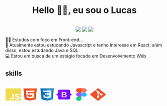 

<h1 align="center">Hello 👋🏻, eu sou o Lucas</h1>

<br>

<div align="center">
  <a href="https://www.linkedin.com/in/lucas-rodrigues-perfil/" target="_blank"><img src="https://img.shields.io/badge/-LinkedIn-%230077B5?style=for-the-badge&logo=linkedin&logoColor=white" target="_blank"></a>
  <a href="https://portfolio-lucasrodrigues.netlify.app/" target="_blank"><img src="https://img.shields.io/badge/-Portf%C3%B3lio-brown?style=for-the-badge&logo=true" target="_blank"></a>
  <a href = "mailto:lucascontatodev@gmail.com"><img src="https://img.shields.io/badge/-Gmail-%23333?style=for-the-badge&logo=gmail&logoColor=white" target="_blank"></a>
</div>


👨‍💻 Estudos com foco em Front-end... <br>
🌱 Atualmente estou estudando Javascript e tenho interesse em React, além disso, estou estudando Java e SQL<br>
💻 Estou em busca de um estágio focado em Desenvolvimento Web


<h2>skills</h2>

<div style="display: inline_block"><br>
  <img align="center" alt="Js" height="40" width="50" src="https://raw.githubusercontent.com/devicons/devicon/master/icons/javascript/javascript-plain.svg">
  <img align="center" alt="HTML" height="40" width="50" src="https://raw.githubusercontent.com/devicons/devicon/master/icons/html5/html5-original.svg">
  <img align="center" alt="CSS" height="40" width="50" src="https://raw.githubusercontent.com/devicons/devicon/master/icons/css3/css3-original.svg">
  
  <img align="center" alt="bootstrap" height="40" width="50" src="https://raw.githubusercontent.com/devicons/devicon/master/icons/bootstrap/bootstrap-original.svg">
  
  <img align="center" alt="figma" height="40" width="50" src="https://raw.githubusercontent.com/devicons/devicon/master/icons/figma/figma-original.svg">
  <img align="center" alt="GIT" height="40" width="50" src="https://raw.githubusercontent.com/devicons/devicon/master/icons/git/git-original.svg">
</div>
